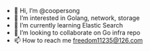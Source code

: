 - 👋 Hi, I’m @coopersong
- 👀 I’m interested in Golang, network, storage
- 🌱 I’m currently learning Elastic Search
- 💞️ I’m looking to collaborate on Go infra repo
- 📫 How to reach me freedom11235@126.com

<!---
coopersong/coopersong is a ✨ special ✨ repository because its `README.md` (this file) appears on your GitHub profile.
You can click the Preview link to take a look at your changes.
--->
